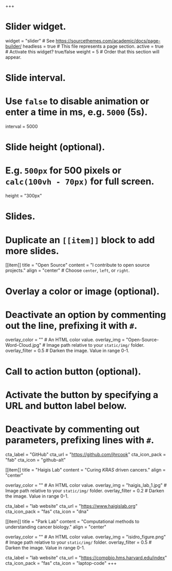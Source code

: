 +++
# Slider widget.
widget = "slider"  # See https://sourcethemes.com/academic/docs/page-builder/
headless = true  # This file represents a page section.
active = true  # Activate this widget? true/false
weight = 5  # Order that this section will appear.

# Slide interval.
# Use `false` to disable animation or enter a time in ms, e.g. `5000` (5s).
interval = 5000

# Slide height (optional).
# E.g. `500px` for 500 pixels or `calc(100vh - 70px)` for full screen.
height = "300px"

# Slides.
# Duplicate an `[[item]]` block to add more slides.
[[item]]
  title = "Open Source"
  content = "I contribute to open source projects."
  align = "center"  # Choose `center`, `left`, or `right`.

  # Overlay a color or image (optional).
  #   Deactivate an option by commenting out the line, prefixing it with `#`.
  overlay_color = ""  # An HTML color value.
  overlay_img = "Open-Source-Word-Cloud.jpg"  # Image path relative to your `static/img/` folder.
  overlay_filter = 0.5  # Darken the image. Value in range 0-1.

  # Call to action button (optional).
  #   Activate the button by specifying a URL and button label below.
  #   Deactivate by commenting out parameters, prefixing lines with `#`.
  cta_label = "GitHub"
  cta_url = "https://github.com/jhrcook"
  cta_icon_pack = "fab"
  cta_icon = "github-alt"

[[item]]
  title = "Haigis Lab"
  content = "Curing *KRAS* driven cancers."
  align = "center"

  overlay_color = ""  # An HTML color value.
  overlay_img = "haigis_lab_1.jpg"  # Image path relative to your `static/img/` folder.
  overlay_filter = 0.2  # Darken the image. Value in range 0-1.
  
  cta_label = "lab website"
  cta_url = "https://www.haigislab.org"
  cta_icon_pack = "fas"
  cta_icon = "dna"

[[item]]
  title = "Park Lab"
  content = "Computational methods to understanding cancer biology."
  align = "center"

  overlay_color = ""  # An HTML color value.
  overlay_img = "isidro_figure.png"  # Image path relative to your `static/img/` folder.
  overlay_filter = 0.5  # Darken the image. Value in range 0-1.
  
  cta_label = "lab website"
  cta_url = "https://compbio.hms.harvard.edu/index"
  cta_icon_pack = "fas"
  cta_icon = "laptop-code"
+++
